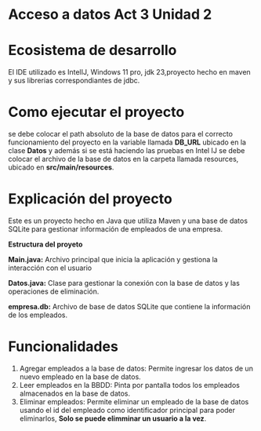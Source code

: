 # Acceso a datos Act 3 Unidad 2

# Ecosistema de desarrollo

El IDE utilizado es IntelIJ, Windows 11 pro, jdk 23,proyecto hecho en maven y sus librerias correspondiantes de jdbc.

# Como ejecutar el proyecto

se debe colocar el path absoluto de la base de datos para el correcto funcionamiento del proyecto en la variable llamada **DB_URL** ubicado en la clase **Datos** y además si se está haciendo las pruebas en Intel IJ se debe colocar el archivo de la base de datos en la carpeta llamada resources, ubicado en **src/main/resources**.

# Explicación del proyecto

Este es un proyecto hecho en Java que utiliza Maven y una base de datos SQLite para gestionar información de empleados de una empresa.

**Estructura del proyeto**

**Main.java:** Archivo principal que inicia la aplicación y gestiona la interacción con el usuario

**Datos.java:** Clase para gestionar la conexión con la base de datos y las operaciones de eliminación.

**empresa.db:** Archivo de base de datos SQLite que contiene la información de los empleados.

# Funcionalidades

1. Agregar empleados a la base de datos: Permite ingresar los datos de un nuevo empleado en la base de datos.
2. Leer empleados en la BBDD: Pinta por pantalla todos los empleados almacenados en la base de datos.
3. Eliminar empleados: Permite eliminar un empleado de la base de datos usando el id del empleado como identificador principal para poder eliminarlos, **Solo se puede elimminar un usuario a la vez**.